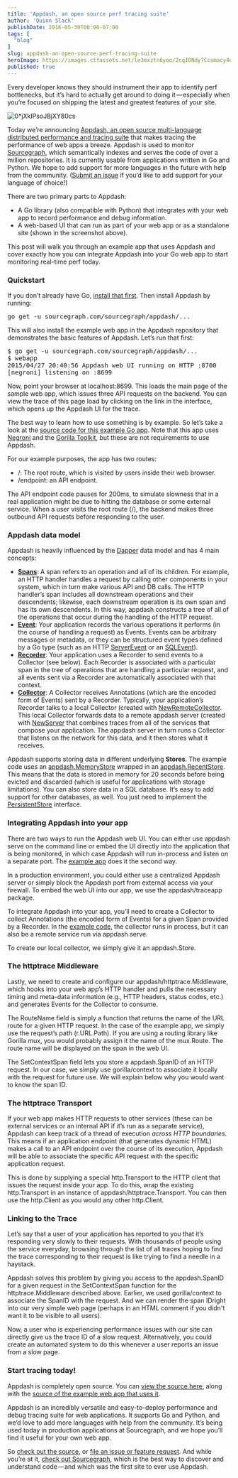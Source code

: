 ```yaml
---
title: 'Appdash, an open source perf tracing suite'
author: 'Quinn Slack'
publishDate: 2016-05-30T00:00-07:00
tags: [
  "blog"
]
slug: appdash-an-open-source-perf-tracing-suite
heroImage: https://images.ctfassets.net/le3mxztn6yoo/2cqIONdy7Ccumacy4eCC8W/bf4a730c417954a3c7a30394cd8ddd51/0_jXkIPsoJBjXY80cs.png
published: true
---
```




Every developer knows they should instrument their app to identify perf bottlenecks, but it’s hard to actually get around to doing it — especially when you’re focused on shipping the latest and greatest features of your site.

![0*jXkIPsoJBjXY80cs](//images.contentful.com/le3mxztn6yoo/2cqIONdy7Ccumacy4eCC8W/bf4a730c417954a3c7a30394cd8ddd51/0_jXkIPsoJBjXY80cs.png)

Today we’re announcing [Appdash, an open source multi-language distributed performance and tracing suite](https://github.com/sourcegraph/appdash) that makes tracing the performance of web apps a breeze. Appdash is used to monitor [Sourcegraph](https://sourcegraph.com/), which semantically indexes and serves the code of over a million repositories. It is currently usable from applications written in Go and Python. We hope to add support for more languages in the future with help from the community. ([Submit an issue](https://github.com/sourcegraph/appdash/issues) if you’d like to add support for your language of choice!)

There are two primary parts to Appdash:

*   A Go library (also compatible with Python) that integrates with your web app to record performance and debug information.
*   A web-based UI that can run as part of your web app or as a standalone site (shown in the screenshot above).

This post will walk you through an example app that uses Appdash and cover exactly how you can integrate Appdash into your Go web app to start monitoring real-time perf today.

### Quickstart

If you don’t already have Go, [install that first](https://golang.org/doc/install). Then install Appdash by running:

<pre name="27e2" id="27e2" class="graf graf--pre graf-after--p">go get -u sourcegraph.com/sourcegraph/appdash/...</pre>

This will also install the example web app in the Appdash repository that demonstrates the basic features of Appdash. Let’s run that first:

<pre name="c9e1" id="c9e1" class="graf graf--pre graf-after--p">$ go get -u sourcegraph.com/sourcegraph/appdash/...
$ webapp
2015/04/27 20:40:56 Appdash web UI running on HTTP :8700
[negroni] listening on :8699</pre>

Now, point your browser at localhost:8699\. This loads the main page of the sample web app, which issues three API requests on the backend. You can view the trace of this page load by clicking on the link in the interface, which opens up the Appdash UI for the trace.

The best way to learn how to use something is by example. So let’s take a look at the [source code for this example Go app](https://sourcegraph.com/github.com/sourcegraph/appdash/-/blob/examples/cmd/webapp/main.go). Note that this app uses [Negroni](https://github.com/codegangsta/negroni) and the [Gorilla Toolkit](http://www.gorillatoolkit.org/), but these are not requirements to use Appdash.

For our example purposes, the app has two routes:

*   /: The root route, which is visited by users inside their web browser.
*   /endpoint: an API endpoint.

The API endpoint code pauses for 200ms, to simulate slowness that in a real application might be due to hitting the database or some external service. When a user visits the root route (/), the backend makes three outbound API requests before responding to the user.

### Appdash data model

Appdash is heavily influenced by the [Dapper](http://research.google.com/pubs/pub36356.html) data model and has 4 main concepts:

*   [**Spans**](https://sourcegraph.com/sourcegraph.com/sourcegraph/appdash@master/.GoPackage/sourcegraph.com/sourcegraph/appdash/.def/SpanID): A span refers to an operation and all of its children. For example, an HTTP handler handles a request by calling other components in your system, which in turn make various API and DB calls. The HTTP handler’s span includes all downstream operations and their descendents; likewise, each downstream operation is its own span and has its own descendents. In this way, appdash constructs a tree of all of the operations that occur during the handling of the HTTP request.
*   [**Event**](https://sourcegraph.com/sourcegraph.com/sourcegraph/appdash@master/.GoPackage/sourcegraph.com/sourcegraph/appdash/.def/Event): Your application records the various operations it performs (in the course of handling a request) as Events. Events can be arbitrary messages or metadata, or they can be structured event types defined by a Go type (such as an HTTP [ServerEvent](https://sourcegraph.com/sourcegraph.com/sourcegraph/appdash@master/.GoPackage/sourcegraph.com/sourcegraph/appdash/httptrace/.def/ServerEvent) or an [SQLEvent](https://sourcegraph.com/sourcegraph.com/sourcegraph/appdash@master/.GoPackage/sourcegraph.com/sourcegraph/appdash/sqltrace/.def/SQLEvent)).
*   [**Recorder**](https://sourcegraph.com/sourcegraph.com/sourcegraph/appdash@master/.GoPackage/sourcegraph.com/sourcegraph/appdash/.def/Recorder): Your application uses a Recorder to send events to a Collector (see below). Each Recorder is associated with a particular span in the tree of operations that are handling a particular request, and all events sent via a Recorder are automatically associated with that context.
*   [**Collector**](https://sourcegraph.com/sourcegraph.com/sourcegraph/appdash@master/.GoPackage/sourcegraph.com/sourcegraph/appdash/.def/Collector): A Collector receives Annotations (which are the encoded form of Events) sent by a Recorder. Typically, your application’s Recorder talks to a local Collector (created with [NewRemoteCollector](https://sourcegraph.com/sourcegraph.com/sourcegraph/appdash@master/.GoPackage/sourcegraph.com/sourcegraph/appdash/.def/NewRemoteCollector). This local Collector forwards data to a remote appdash server (created with [NewServer](https://sourcegraph.com/sourcegraph.com/sourcegraph/appdash@master/.GoPackage/sourcegraph.com/sourcegraph/appdash/.def/NewServer) that combines traces from all of the services that compose your application. The appdash server in turn runs a Collector that listens on the network for this data, and it then stores what it receives.

Appdash supports storing data in different underlying **Stores**. The example code uses an [appdash.MemoryStore](https://sourcegraph.com/sourcegraph.com/sourcegraph/appdash@master/.GoPackage/sourcegraph.com/sourcegraph/appdash/.def/MemoryStore) wrapped in an [appdash.RecentStore](https://sourcegraph.com/sourcegraph.com/sourcegraph/appdash@master/.GoPackage/sourcegraph.com/sourcegraph/appdash/.def/RecentStore). This means that the data is stored in memory for 20 seconds before being evicted and discarded (which is useful for applications with storage limitations). You can also store data in a SQL database. It’s easy to add support for other databases, as well. You just need to implement the [PersistentStore](https://sourcegraph.com/sourcegraph.com/sourcegraph/appdash@master/.GoPackage/sourcegraph.com/sourcegraph/appdash/.def/PersistentStore) interface.

### Integrating Appdash into your app

There are two ways to run the Appdash web UI. You can either use appdash serve on the command line or embed the UI directly into the application that is being monitored, in which case Appdash will run in-process and listen on a separate port. The [example app](https://sourcegraph.com/github.com/sourcegraph/appdash/-/blob/examples/cmd/webapp/main.go) does it the second way.

In a production environment, you could either use a centralized Appdash server or simply block the Appdash port from external access via your firewall. To embed the web UI into our app, we use the appdash/traceapp package.

To integrate Appdash into your app, you’ll need to create a Collector to collect Annotations (the encoded form of Events) for a given Span provided by a Recorder. In the [example code](https://sourcegraph.com/github.com/sourcegraph/appdash/-/blob/examples/cmd/webapp/main.go), the collector runs in process, but it can also be a remote service run via appdash serve.

To create our local collector, we simply give it an appdash.Store.

### The httptrace Middleware

Lastly, we need to create and configure our appdash/httptrace.Middleware, which hooks into your web app’s HTTP handler and pulls the necessary timing and meta-data information (e.g., HTTP headers, status codes, etc.) and generates Events for the Collector to consume.

The RouteName field is simply a function that returns the name of the URL route for a given HTTP request. In the case of the example app, we simply use the request’s path (r.URL.Path). If you are using a routing library like Gorilla mux, you would probably assign it the name of the mux.Route. The route name will be displayed on the span in the web UI.

The SetContextSpan field lets you store a appdash.SpanID of an HTTP request. In our case, we simply use gorilla/context to associate it locally with the request for future use. We will explain below why you would want to know the span ID.

### The httptrace Transport

If your web app makes HTTP requests to other services (these can be external services or an internal API if it’s run as a separate service), Appdash can keep track of a thread of execution _across HTTP boundaries_. This means if an application endpoint (that generates dynamic HTML) makes a call to an API endpoint over the course of its execution, Appdash will be able to associate the specific API request with the specific application request.

This is done by supplying a special http.Transport to the HTTP client that issues the request inside your app. To do this, wrap the existing http.Transport in an instance of appdash/httptrace.Transport. You can then use the http.Client as you would any other http.Client.

### Linking to the Trace

Let’s say that a user of your application has reported to you that it’s responding very slowly to their requests. With thousands of people using the service everyday, browsing through the list of all traces hoping to find the trace corresponding to their request is like trying to find a needle in a haystack.

Appdash solves this problem by giving you access to the appdash.SpanID for a given request in the SetContextSpan function for the httptrace.Middleware described above. Earlier, we used gorilla/context to associate the SpanID with the request. And we can render the span IDright into our very simple web page (perhaps in an HTML comment if you didn't want it to be visible to all users).

Now, a user who is experiencing performance issues with our site can directly give us the trace ID of a slow request. Alternatively, you could create an automated system to do this whenever a user reports an issue from a slow page.

### Start tracing today!

Appdash is completely open source. You can [view the source here](https://github.com/sourcegraph/appdash), along with the [source of the example web app that uses it](https://sourcegraph.com/github.com/sourcegraph/appdash/-/blob/examples/cmd/webapp/main.go).

Appdash is an incredibly versatile and easy-to-deploy performance and debug tracing suite for web applications. It supports Go and Python, and we’d love to add more languages with help from the community. It’s being used today in production applications at Sourcegraph, and we hope you’ll find it useful for your own web app.

So [check out the source](https://github.com/sourcegraph/appdash), or [file an issue or feature request](https://github.com/sourcegraph/appdash/issues). And while you’re at it, [check out Sourcegraph](https://sourcegraph.com/), which is the best way to discover and understand code — and which was the first site to ever use Appdash.
